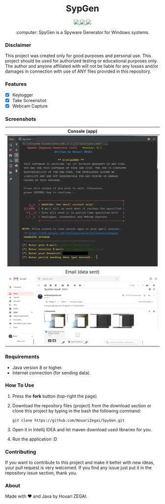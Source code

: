 <h1 align="center">SypGen</h1>
<p align="center">
  <a href="https://www.java.com">
    <img src="https://img.shields.io/badge/Java-8-red.svg">
  </a>
  <a href="LICENSE">
    <img src="https://img.shields.io/badge/License-Apache%202.0-blue.svg">
  </a>
  <a href="LICENCE">
    <img src="https://img.shields.io/badge/Open%20Source-%E2%9D%A4-brightgreen.svg">
  </a>
</p>

<p align="center">
  :computer: SpyGen is a Spyware Generator for Windows systems.
</p>

### Disclaimer
This project was created only for good purposes and personal use.
This project should be used for authorized testing or educational purposes only. The author and anyone affiliated with will not be liable for any losses and/or damages in connection with use of ANY files provided in this repository.

### Features
- [x] Keylogger
- [x] Take Screenshot
- [x] Webcam Capture

### Screenshots
Console (app)          |
:---------------------:|
![Console - screenshoot](screenshots/sypgen-console.PNG) |
Email (data sent)           |
![data sent in mail - screenshoot](screenshots/sypgen-mail.PNG) |

### Requirements
* Java version 8 or higher.
* Internet connection (for sending data).

### How To Use
1. Press the **fork** button (top-right the page) 
2. Download the repository files (project) from the download section or clone this project by typing in the bash the following command:

       git clone https://github.com/HouariZegai/SpyGen.git
3. Open it in Intellij IDEA and let maven download used libraries for you.
4. Run the application :D

### Contributing
If you want to contribute to this project and make it better with new ideas, your pull request is very welcomed.
If you find any issue just put it in the repository issue section, thank you.

### About
Made with :heart: and Java by Houari ZEGAI.
